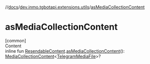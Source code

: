 //[docs](../../index.md)/[dev.inmo.tgbotapi.extensions.utils](index.md)/[asMediaCollectionContent](as-media-collection-content.md)



# asMediaCollectionContent  
[common]  
Content  
inline fun [ResendableContent](../dev.inmo.tgbotapi.types.message.content.abstracts/-resendable-content/index.md).[asMediaCollectionContent](as-media-collection-content.md)(): [MediaCollectionContent](../dev.inmo.tgbotapi.types.message.content.abstracts/-media-collection-content/index.md)<[TelegramMediaFile](../dev.inmo.tgbotapi.types.files.abstracts/-telegram-media-file/index.md)>?  



